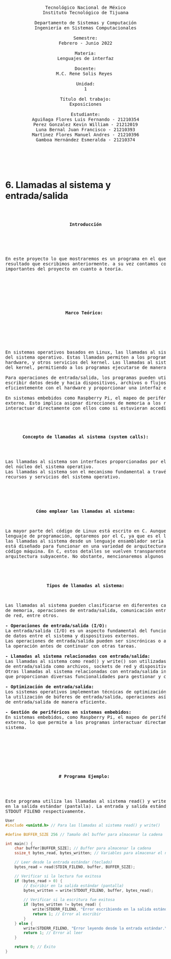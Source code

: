<pre>

	<p align=center>

Tecnológico Nacional de México
Instituto Tecnológico de Tijuana

Departamento de Sistemas y Computación
Ingeniería en Sistemas Computacionales

Semestre:
Febrero - Junio 2022

Materia:
Lenguajes de interfaz

Docente:
M.C. Rene Solis Reyes 

Unidad:
1

Título del trabajo:
Exposiciones

Estudiante:
Aguiñaga Flores Luis Fernando - 21210354
Perez Gonzalez Kevin William - 21212019
Luna Bernal Juan Francisco - 21210393
Martinez Flores Manuel Andres - 21210396
Gamboa Hernández Esmeralda - 21210374

	</p>

</pre>



	
# 6. Llamadas al sistema y entrada/salida

<pre>
	<p align=center>
<b>Introducción</b>
		</p>
	<p align=left>
En este proyecto lo que mostraremos es un programa en el que al ingresar una línea de texto, el programa nos arroje el mismo 
resultado que escribimos anteriormente. a su vez contamos con información en el marco teórico que revela los puntos más 
importantes del proyecto en cuanto a teoría.

	</p>
</pre>

<pre>
	<p align=center>
<b>Marco Teórico: </b>
	</p>

	<p align=left>
En sistemas operativos basados en Linux, las llamadas al sistema son la forma en que un programa solicita servicios del núcleo 
del sistema operativo. Estas llamadas permiten a los programas acceder a recursos del sistema como archivos, dispositivos de 
hardware, y otros servicios del kernel. Las llamadas al sistema proporcionan una interfaz entre el espacio de usuario y el espacio 
del kernel, permitiendo a los programas ejecutarse de manera segura y eficiente.

Para operaciones de entrada/salida, los programas pueden utilizar llamadas al sistema como read() y write(), que permiten leer y 
escribir datos desde y hacia dispositivos, archivos o flujos de datos. Estas llamadas al sistema están optimizadas para interactuar 
eficientemente con el hardware y proporcionar una interfaz estándar para los programas.

En sistemas embebidos como Raspberry Pi, el mapeo de periféricos en memoria es una técnica común para acceder y controlar hardware 
externo. Esto implica asignar direcciones de memoria a los registros de control de los periféricos, lo que permite a los programas 
interactuar directamente con ellos como si estuvieran accediendo a la memoria.
</pre>

 <pre>
	<p align=center>
<b> Concepto de llamadas al sistema (system calls): </b>
		</p>

Las llamadas al sistema son interfaces proporcionadas por el sistema operativo para permitir que los programas soliciten servicios 
del núcleo del sistema operativo. 
Las llamadas al sistema son el mecanismo fundamental a través del cual los programas en el espacio de usuario pueden acceder a
recursos y servicios del sistema operativo.
 </pre>

 <pre>

	<p align=center>
<b> Cómo emplear las llamadas al sistema: </b>
		</p>
La mayor parte del código de Linux está escrito en C. Aunque técnicamente, se puede invocar una llamada al sistema desde cualquier 
lenguaje de programación, optaremos por el C, ya que es el lenguaje nativo del sistema operativo. Uno podría argumentar que analizar 
las llamadas al sistema desde un lenguaje ensamblador sería una aproximación más directa, pero esto no es del todo preciso. Linux 
está diseñado para funcionar en una variedad de arquitecturas, cada una con su propia manera de expresar las llamadas al sistema en
código máquina. En C, estos detalles se vuelven transparentes, ya que es un lenguaje de nivel superior que está menos ligado a la 
arquitectura subyacente. No obstante, mencionaremos algunos aspectos.
 </pre>

 <pre>
	<p align=center>
<b> Tipos de llamadas al sistema: </b>
		</p>
Las llamadas al sistema pueden clasificarse en diferentes categorías, como operaciones de administración de procesos, gestión 
de memoria, operaciones de entrada/salida, comunicación entre procesos, gestión de archivos y sistemas de archivos, y operaciones 
de red, entre otros.

<b>- Operaciones de entrada/salida (I/O): </b>
La entrada/salida (I/O) es un aspecto fundamental del funcionamiento de los sistemas informáticos, ya que implica la transferencia 
de datos entre el sistema y dispositivos externos.
Las operaciones de entrada/salida pueden ser sincrónicas o asíncronas, dependiendo de si el programa espera o no a que se complete
la operación antes de continuar con otras tareas.

<b>- Llamadas al sistema relacionadas con entrada/salida:</b>
Las llamadas al sistema como read() y write() son utilizadas por los programas para leer y escribir datos desde y hacia dispositivos 
de entrada/salida como archivos, sockets de red y dispositivos de hardware.
Otras llamadas al sistema relacionadas con entrada/salida incluyen open(), close(), ioctl(), fcntl(), select(), poll(), entre otras, 
que proporcionan diversas funcionalidades para gestionar y controlar operaciones de entrada/salida.

<b>- Optimización de entrada/salida:</b>
Los sistemas operativos implementan técnicas de optimización para mejorar el rendimiento de las operaciones de entrada/salida, como 
la utilización de búferes de entrada/salida, operaciones asíncronas y técnicas de multiplexación para gestionar múltiples operaciones 
de entrada/salida de manera eficiente.

<b>- Gestión de periféricos en sistemas embebidos: </b>
En sistemas embebidos, como Raspberry Pi, el mapeo de periféricos en memoria es una técnica común para acceder y controlar hardware 
externo, lo que permite a los programas interactuar directamente con los periféricos como si estuvieran accediendo a la memoria del 
sistema.

	</p>

</pre>

<pre>
	<p align=center>
<b># Programa Ejemplo: </b>
		</p>

Este programa utiliza las llamadas al sistema read() y write() para leer una cadena desde la entrada estándar (teclado) y escribirla 
en la salida estándar (pantalla). La entrada y salida estándar están representadas por los descriptores de archivo STDIN_FILENO y 
STDOUT_FILENO respectivamente.
</pre>
```C
User
#include <unistd.h> // Para las llamadas al sistema read() y write()

#define BUFFER_SIZE 256 // Tamaño del buffer para almacenar la cadena

int main() {
    char buffer[BUFFER_SIZE]; // Buffer para almacenar la cadena
    ssize_t bytes_read, bytes_written; // Variables para almacenar el número de bytes leídos y escritos

    // Leer desde la entrada estándar (teclado)
    bytes_read = read(STDIN_FILENO, buffer, BUFFER_SIZE);

    // Verificar si la lectura fue exitosa
    if (bytes_read > 0) {
        // Escribir en la salida estándar (pantalla)
        bytes_written = write(STDOUT_FILENO, buffer, bytes_read);
        
        // Verificar si la escritura fue exitosa
        if (bytes_written != bytes_read) {
            write(STDERR_FILENO, "Error escribiendo en la salida estándar.\n", 40);
            return 1; // Error al escribir
        }
    } else {
        write(STDERR_FILENO, "Error leyendo desde la entrada estándar.\n", 40);
        return 1; // Error al leer
    }

    return 0; // Éxito
}


```
